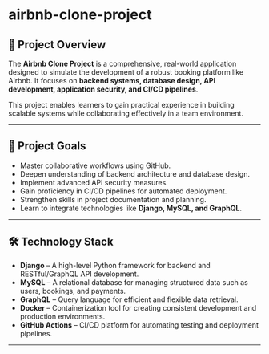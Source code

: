 # airbnb-clone-project

## 📌 Project Overview  
The **Airbnb Clone Project** is a comprehensive, real-world application designed to simulate the development of a robust booking platform like Airbnb. It focuses on **backend systems, database design, API development, application security, and CI/CD pipelines**.  

This project enables learners to gain practical experience in building scalable systems while collaborating effectively in a team environment.  

---

## 🎯 Project Goals  
- Master collaborative workflows using GitHub.  
- Deepen understanding of backend architecture and database design.  
- Implement advanced API security measures.  
- Gain proficiency in CI/CD pipelines for automated deployment.  
- Strengthen skills in project documentation and planning.  
- Learn to integrate technologies like **Django, MySQL, and GraphQL**.  

---

## 🛠 Technology Stack  
- **Django** – A high-level Python framework for backend and RESTful/GraphQL API development.  
- **MySQL** – A relational database for managing structured data such as users, bookings, and payments.  
- **GraphQL** – Query language for efficient and flexible data retrieval.  
- **Docker** – Containerization tool for creating consistent development and production environments.  
- **GitHub Actions** – CI/CD platform for automating testing and deployment pipelines.  

---

